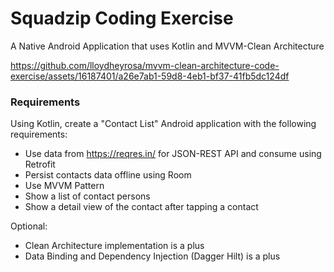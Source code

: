 # Squadzip Coding Exercise
A Native Android Application that uses Kotlin and MVVM-Clean Architecture

https://github.com/lloydheyrosa/mvvm-clean-architecture-code-exercise/assets/16187401/a26e7ab1-59d8-4eb1-bf37-41fb5dc124df

### Requirements
Using Kotlin, create a "Contact List" Android application with the following requirements:

- Use data from https://reqres.in/ for JSON-REST API and consume using Retrofit
- Persist contacts data offline using Room
- Use MVVM Pattern
- Show a list of contact persons
- Show a detail view of the contact after tapping a contact

Optional:
- Clean Architecture implementation is a plus
- Data Binding and Dependency Injection (Dagger Hilt) is a plus


